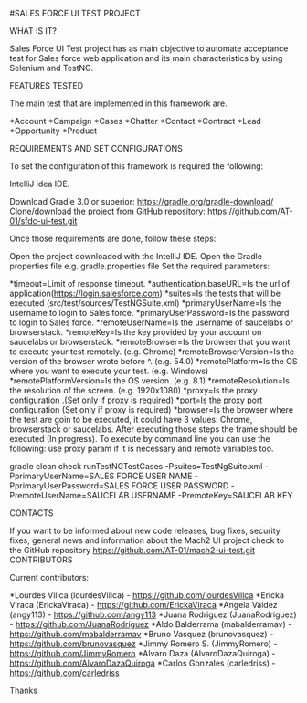
#SALES FORCE UI TEST PROJECT

WHAT IS IT?

Sales Force UI Test project has as main objective to automate acceptance test for Sales force
web application and its main characteristics by using Selenium and TestNG.

FEATURES TESTED

The main test that are implemented in this framework are.

*Account
*Campaign
*Cases
*Chatter
*Contact
*Contract
*Lead
*Opportunity
*Product

REQUIREMENTS AND SET CONFIGURATIONS

To set the configuration of this framework is required the following:

IntelliJ idea IDE.

Download Gradle 3.0 or superior: https://gradle.org/gradle-download/
Clone/download the project from GitHub repository: https://github.com/AT-01/sfdc-ui-test.git

Once those requirements are done, follow these steps:

Open the project downloaded with the IntelliJ IDE.
Open the Gradle properties file e.g. gradle.properties file
Set the required parameters:

*timeout=Limit of response timeout.
*authentication.baseURL=Is the url of application(https://login.salesforce.com)
*suites=Is the tests that will be executed (src/test/sources/TestNGSuite.xml)
*primaryUserName=Is the username to login to Sales force.
*primaryUserPassword=Is the password to login to Sales force.
*remoteUserName=Is the username of saucelabs or browserstack.
*remoteKey=Is the key provided by your account on saucelabs or browserstack.
*remoteBrowser=Is the browser that you want to execute your test remotely. (e.g. Chrome)
*remoteBrowserVersion=Is the version of the browser wrote before ^. (e.g. 54.0)
*remotePlatform=Is the OS where you want to execute your test. (e.g. Windows)
*remotePlatformVersion=Is the OS version. (e.g. 8.1)
*remoteResolution=Is the resolution of the screen. (e.g. 1920x1080)
*proxy=Is the proxy configuration .(Set only if proxy is required)
*port=Is the proxy port configuration (Set only if proxy is required)
*browser=Is the browser where the test are goin to be executed, it could have 3 values: Chrome, browserstack or saucelabs.
After executing those steps the frame should be executed (In progress).
To execute by command line you can use the following: use proxy param if it is necessary and remote variables too.

gradle clean check runTestNGTestCases -Psuites=TestNgSuite.xml -PprimaryUserName=SALES FORCE USER NAME
 -PprimaryUserPassword=SALES FORCE USER PASSWORD
 -PremoteUserName=SAUCELAB USERNAME  -PremoteKey=SAUCELAB KEY


CONTACTS

If you want to be informed about new code releases, bug fixes, security fixes, general news and information about the Mach2 UI project check to the GitHub repository https://github.com/AT-01/mach2-ui-test.git
CONTRIBUTORS

Current contributors:

*Lourdes Villca (lourdesVillca) - https://github.com/lourdesVillca
*Ericka Viraca (ErickaViraca) - https://github.com/ErickaViraca
*Angela Valdez (angy113) - https://github.com/angy113
*Juana Rodriguez (JuanaRodriguez) - https://github.com/JuanaRodriguez
*Aldo Balderrama (mabalderramav) - https://github.com/mabalderramav
*Bruno Vasquez (brunovasquez) - https://github.com/brunovasquez
*Jimmy Romero S. (JimmyRomero) - https://github.com/JimmyRomero
*Alvaro Daza (AlvaroDazaQuiroga) - https://github.com/AlvaroDazaQuiroga
*Carlos Gonzales (carledriss) - https://github.com/carledriss

Thanks
